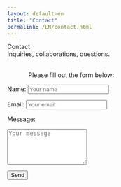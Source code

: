 ```yaml
---
layout: default-en
title: "Contact"
permalink: /EN/contact.html
---
```


<!-- Main Title, using the 'title' class -->
<div class="title">Contact</div>

<!-- Descriptive text, using the 'subtitle' class -->
<div class="subtitle">
  Inquiries, collaborations, questions.
</div>

<br>
<p class="subtitle2" style="margin-left: 3rem;">Please fill out the form below:</p>
<form class="contact-form" 
      action="https://formsubmit.co/e.garnicasanchez@gmail.com" 
      method="POST">
  
  <!-- Form fields -->
  <label for="name">Name:</label>
  <input type="text" id="name" name="name" required placeholder="Your name">

  <label for="email">Email:</label>
  <input type="email" id="email" name="email" required placeholder="Your email">

  <label for="message">Message:</label>
  <textarea id="message" name="message" rows="5" required placeholder="Your message"></textarea>

  <!-- Submit button -->
  <button type="submit">Send</button>

  <!-- Optional hidden fields to configure the form -->
  <!-- _next: Absolute URL of your thank you page -->
  <input type="hidden" name="_next" value="https://eggs-artesvisuales.github.io/EN/thankyou.html">
  <!-- _captcha: Disable verification -->
  <input type="hidden" name="_captcha" value="false">
</form>
<br><br><br>
